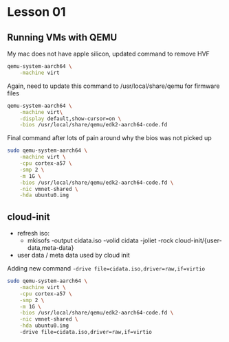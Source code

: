 # Lesson 01

## Running VMs with QEMU

My mac does not have apple silicon, updated command to remove HVF 
```bash
qemu-system-aarch64 \
    -machine virt 
```

Again, need to update this command to /usr/local/share/qemu for firmware files
```bash
qemu-system-aarch64 \
    -machine virt\
    -display default,show-cursor=on \
    -bios /usr/local/share/qemu/edk2-aarch64-code.fd
```

Final command after lots of pain around why the bios was not picked up
```bash
sudo qemu-system-aarch64 \
    -machine virt \
    -cpu cortex-a57 \
    -smp 2 \
    -m 1G \
    -bios /usr/local/share/qemu/edk2-aarch64-code.fd \
    -nic vmnet-shared \
    -hda ubuntu0.img
```

## cloud-init
- refresh iso:
  - mkisofs -output cidata.iso -volid cidata -joliet -rock cloud-init/{user-data,meta-data}
- user data / meta data used by cloud init

Adding new command `-drive file=cidata.iso,driver=raw,if=virtio`

```bash
sudo qemu-system-aarch64 \
    -machine virt \
    -cpu cortex-a57 \
    -smp 2 \
    -m 1G \
    -bios /usr/local/share/qemu/edk2-aarch64-code.fd \
    -nic vmnet-shared \
    -hda ubuntu0.img
    -drive file=cidata.iso,driver=raw,if=virtio
```

